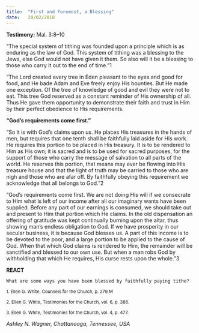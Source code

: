 ```yaml
---
title:  "First and Foremost, a Blessing"
date:   20/02/2018
---
```


**Testimony:** Mal. 3:8–10

“The special system of tithing was founded upon a principle which is as enduring as the law of God. This system of tithing was a blessing to the Jews, else God would not have given it them. So also will it be a blessing to those who carry it out to the end of time.”1

“The Lord created every tree in Eden pleasant to the eyes and good for food, and He bade Adam and Eve freely enjoy His bounties. But He made one exception. Of the tree of knowledge of good and evil they were not to eat. This tree God reserved as a constant reminder of His ownership of all. Thus He gave them opportunity to demonstrate their faith and trust in Him by their perfect obedience to His requirements.

**“God’s requirements come first.”**

“So it is with God’s claims upon us. He places His treasures in the hands of men, but requires that one tenth shall be faithfully laid aside for His work. He requires this portion to be placed in His treasury. It is to be rendered to Him as His own; it is sacred and is to be used for sacred purposes, for the support of those who carry the message of salvation to all parts of the world. He reserves this portion, that means may ever be flowing into His treasure house and that the light of truth may be carried to those who are nigh and those who are afar off. By faithfully obeying this requirement we acknowledge that all belongs to God.”2

“God’s requirements come first. We are not doing His will if we consecrate to Him what is left of our income after all our imaginary wants have been supplied. Before any part of our earnings is consumed, we should take out and present to Him that portion which He claims. In the old dispensation an offering of gratitude was kept continually burning upon the altar, thus showing man’s endless obligation to God. If we have prosperity in our secular business, it is because God blesses us. A part of this income is to be devoted to the poor, and a large portion to be applied to the cause of God. When that which God claims is rendered to Him, the remainder will be sanctified and blessed to our own use. But when a man robs God by withholding that which He requires, His curse rests upon the whole.”3

**REACT**

`What are some ways you have been blessed by faithfully paying tithe?`

<sub>1. Ellen G. White, Counsels for the Church, p. 279.M</sub>

<sub>2. Ellen G. White, Testimonies for the Church, vol. 6, p. 386.</sub>

<sub>3. Ellen G. White, Testimonies for the Church, vol. 4, p. 477.</sub>

_Ashley N. Wagner, Chattanooga, Tennessee, USA_

